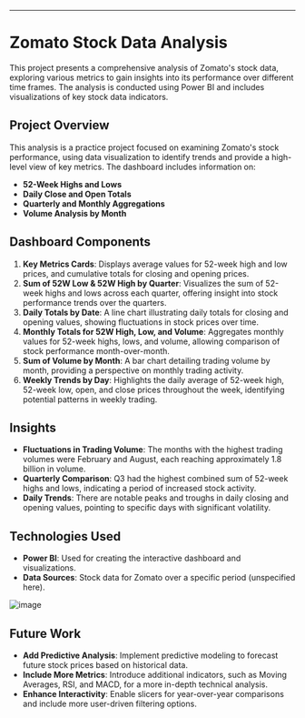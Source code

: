 


---

# Zomato Stock Data Analysis

This project presents a comprehensive analysis of Zomato's stock data, exploring various metrics to gain insights into its performance over different time frames. The analysis is conducted using Power BI and includes visualizations of key stock data indicators.

## Project Overview

This analysis is a practice project focused on examining Zomato's stock performance, using data visualization to identify trends and provide a high-level view of key metrics. The dashboard includes information on:
- **52-Week Highs and Lows**
- **Daily Close and Open Totals**
- **Quarterly and Monthly Aggregations**
- **Volume Analysis by Month**

## Dashboard Components

1. **Key Metrics Cards**: Displays average values for 52-week high and low prices, and cumulative totals for closing and opening prices.
2. **Sum of 52W Low & 52W High by Quarter**: Visualizes the sum of 52-week highs and lows across each quarter, offering insight into stock performance trends over the quarters.
3. **Daily Totals by Date**: A line chart illustrating daily totals for closing and opening values, showing fluctuations in stock prices over time.
4. **Monthly Totals for 52W High, Low, and Volume**: Aggregates monthly values for 52-week highs, lows, and volume, allowing comparison of stock performance month-over-month.
5. **Sum of Volume by Month**: A bar chart detailing trading volume by month, providing a perspective on monthly trading activity.
6. **Weekly Trends by Day**: Highlights the daily average of 52-week high, 52-week low, open, and close prices throughout the week, identifying potential patterns in weekly trading.

## Insights

- **Fluctuations in Trading Volume**: The months with the highest trading volumes were February and August, each reaching approximately 1.8 billion in volume.
- **Quarterly Comparison**: Q3 had the highest combined sum of 52-week highs and lows, indicating a period of increased stock activity.
- **Daily Trends**: There are notable peaks and troughs in daily closing and opening values, pointing to specific days with significant volatility.

## Technologies Used

- **Power BI**: Used for creating the interactive dashboard and visualizations.
- **Data Sources**: Stock data for Zomato over a specific period (unspecified here).


![image](https://github.com/user-attachments/assets/34f76471-5057-4ef9-86ec-3ec4206fcd2a)


## Future Work

- **Add Predictive Analysis**: Implement predictive modeling to forecast future stock prices based on historical data.
- **Include More Metrics**: Introduce additional indicators, such as Moving Averages, RSI, and MACD, for a more in-depth technical analysis.
- **Enhance Interactivity**: Enable slicers for year-over-year comparisons and include more user-driven filtering options.




